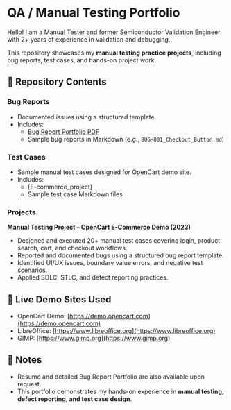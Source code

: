# QA / Manual Testing Portfolio

Hello! I am a Manual Tester and former Semiconductor Validation Engineer with 2+ years of experience in validation and debugging.  

This repository showcases my **manual testing practice projects**, including bug reports, test cases, and hands-on project work.

## 📂 Repository Contents

### Bug Reports
- Documented issues using a structured template.
- Includes:
  - [Bug Report Portfolio PDF](./Bug_Reports/Bug_Report_Portfolio.pdf)
  - Sample bug reports in Markdown (e.g., `BUG-001_Checkout_Button.md`)

### Test Cases
- Sample manual test cases designed for OpenCart demo site.
- Includes:
  - [E-commerce_project]
  - Sample test case Markdown files

### Projects
**Manual Testing Project – OpenCart E-Commerce Demo (2023)**
- Designed and executed 20+ manual test cases covering login, product search, cart, and checkout workflows.
- Reported and documented bugs using a structured bug report template.
- Identified UI/UX issues, boundary value errors, and negative test scenarios.
- Applied SDLC, STLC, and defect reporting practices.
  
## 🔗 Live Demo Sites Used
- OpenCart Demo: [https://demo.opencart.com](https://demo.opencart.com)
- LibreOffice: [https://www.libreoffice.org](https://www.libreoffice.org)
- GIMP: [https://www.gimp.org](https://www.gimp.org)

## 📄 Notes
- Resume and detailed Bug Report Portfolio are also available upon request.
- This portfolio demonstrates my hands-on experience in **manual testing, defect reporting, and test case design**.
